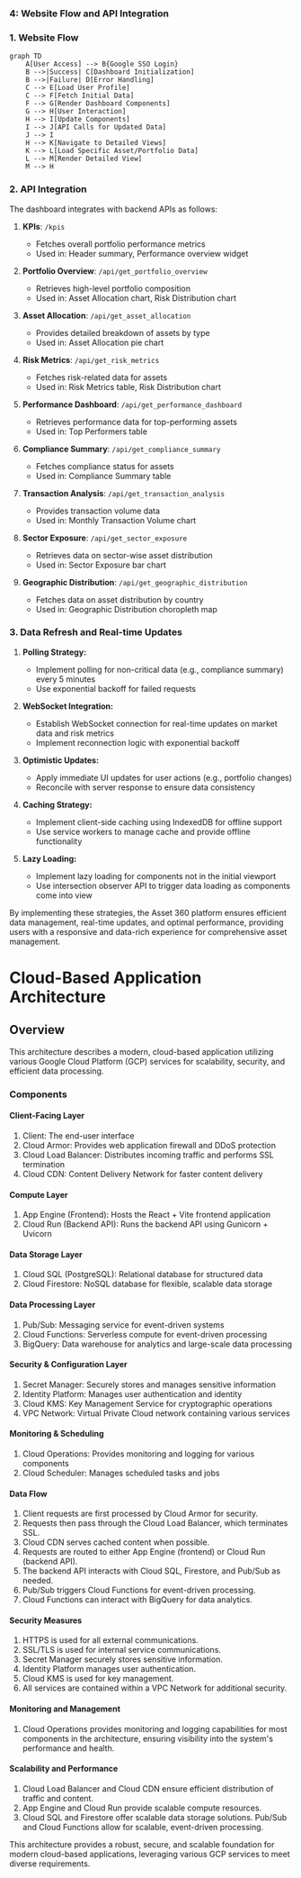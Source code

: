 ###  4: Website Flow and API Integration

### 1. Website Flow

```mermaid
graph TD
    A[User Access] --> B{Google SSO Login}
    B -->|Success| C[Dashboard Initialization]
    B -->|Failure| D[Error Handling]
    C --> E[Load User Profile]
    C --> F[Fetch Initial Data]
    F --> G[Render Dashboard Components]
    G --> H[User Interaction]
    H --> I[Update Components]
    I --> J[API Calls for Updated Data]
    J --> I
    H --> K[Navigate to Detailed Views]
    K --> L[Load Specific Asset/Portfolio Data]
    L --> M[Render Detailed View]
    M --> H
```

### 2. API Integration

The dashboard integrates with backend APIs as follows:

1. **KPIs**: `/kpis`
   - Fetches overall portfolio performance metrics
   - Used in: Header summary, Performance overview widget

2. **Portfolio Overview**: `/api/get_portfolio_overview`
   - Retrieves high-level portfolio composition
   - Used in: Asset Allocation chart, Risk Distribution chart

3. **Asset Allocation**: `/api/get_asset_allocation`
   - Provides detailed breakdown of assets by type
   - Used in: Asset Allocation pie chart

4. **Risk Metrics**: `/api/get_risk_metrics`
   - Fetches risk-related data for assets
   - Used in: Risk Metrics table, Risk Distribution chart

5. **Performance Dashboard**: `/api/get_performance_dashboard`
   - Retrieves performance data for top-performing assets
   - Used in: Top Performers table

6. **Compliance Summary**: `/api/get_compliance_summary`
   - Fetches compliance status for assets
   - Used in: Compliance Summary table

7. **Transaction Analysis**: `/api/get_transaction_analysis`
   - Provides transaction volume data
   - Used in: Monthly Transaction Volume chart

8. **Sector Exposure**: `/api/get_sector_exposure`
   - Retrieves data on sector-wise asset distribution
   - Used in: Sector Exposure bar chart

9. **Geographic Distribution**: `/api/get_geographic_distribution`
   - Fetches data on asset distribution by country
   - Used in: Geographic Distribution choropleth map

### 3. Data Refresh and Real-time Updates

1. **Polling Strategy:**
   - Implement polling for non-critical data (e.g., compliance summary) every 5 minutes
   - Use exponential backoff for failed requests

2. **WebSocket Integration:**
   - Establish WebSocket connection for real-time updates on market data and risk metrics
   - Implement reconnection logic with exponential backoff

3. **Optimistic Updates:**
   - Apply immediate UI updates for user actions (e.g., portfolio changes)
   - Reconcile with server response to ensure data consistency

4. **Caching Strategy:**
   - Implement client-side caching using IndexedDB for offline support
   - Use service workers to manage cache and provide offline functionality

5. **Lazy Loading:**
   - Implement lazy loading for components not in the initial viewport
   - Use intersection observer API to trigger data loading as components come into view

By implementing these strategies, the Asset 360 platform ensures efficient data management, real-time updates, and optimal performance, providing users with a responsive and data-rich experience for comprehensive asset management.

# Cloud-Based Application Architecture

## Overview

This architecture describes a modern, cloud-based application utilizing various Google Cloud Platform (GCP) services for scalability, security, and efficient data processing.

### Components

#### Client-Facing Layer

1. Client: The end-user interface
2. Cloud Armor: Provides web application firewall and DDoS protection
3. Cloud Load Balancer: Distributes incoming traffic and performs SSL termination
4. Cloud CDN: Content Delivery Network for faster content delivery

#### Compute Layer

1. App Engine (Frontend): Hosts the React + Vite frontend application
2. Cloud Run (Backend API): Runs the backend API using Gunicorn + Uvicorn

#### Data Storage Layer

1. Cloud SQL (PostgreSQL): Relational database for structured data
2. Cloud Firestore: NoSQL database for flexible, scalable data storage

#### Data Processing Layer

1. Pub/Sub: Messaging service for event-driven systems
2. Cloud Functions: Serverless compute for event-driven processing
3. BigQuery: Data warehouse for analytics and large-scale data processing

#### Security & Configuration Layer

1. Secret Manager: Securely stores and manages sensitive information
2. Identity Platform: Manages user authentication and identity
3. Cloud KMS: Key Management Service for cryptographic operations
4. VPC Network: Virtual Private Cloud network containing various services

#### Monitoring & Scheduling

1. Cloud Operations: Provides monitoring and logging for various components
2. Cloud Scheduler: Manages scheduled tasks and jobs

#### Data Flow

1. Client requests are first processed by Cloud Armor for security.
2. Requests then pass through the Cloud Load Balancer, which terminates SSL.
3. Cloud CDN serves cached content when possible.
4. Requests are routed to either App Engine (frontend) or Cloud Run (backend API).
5. The backend API interacts with Cloud SQL, Firestore, and Pub/Sub as needed.
6. Pub/Sub triggers Cloud Functions for event-driven processing.
7. Cloud Functions can interact with BigQuery for data analytics.

#### Security Measures

1. HTTPS is used for all external communications.
2. SSL/TLS is used for internal service communications.
3. Secret Manager securely stores sensitive information.
4. Identity Platform manages user authentication.
5. Cloud KMS is used for key management.
6. All services are contained within a VPC Network for additional security.

#### Monitoring and Management
1. Cloud Operations provides monitoring and logging capabilities for most components in the architecture, ensuring visibility into the system's performance and health.

#### Scalability and Performance

1. Cloud Load Balancer and Cloud CDN ensure efficient distribution of traffic and content.
2. App Engine and Cloud Run provide scalable compute resources.
3. Cloud SQL and Firestore offer scalable data storage solutions.
Pub/Sub and Cloud Functions allow for scalable, event-driven processing.

This architecture provides a robust, secure, and scalable foundation for modern cloud-based applications, leveraging various GCP services to meet diverse requirements.

